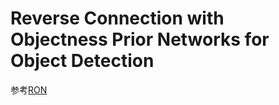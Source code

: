 # Reverse Connection with Objectness Prior Networks for Object Detection

参考[RON](https://blog.csdn.net/neu_chenguangq/article/details/79114952)

